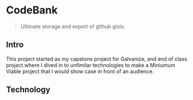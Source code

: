 # CodeBank

> Ultimate storage and export of github gists.

## Intro

This project started as my capstone project for Galvanize, and end of class project where I dived in to unfimilar technologies to make a Miniumum Viable project that I would show case in front of an audience. 

## Technology